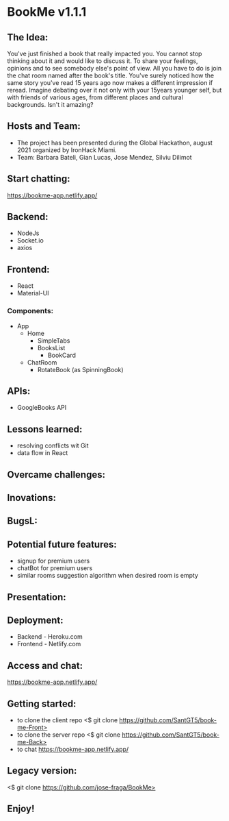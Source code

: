 # BookMe v1.1.1

## The Idea:
You've just finished a book that really impacted you. 
You cannot stop thinking about it and would like to discuss it. To share your feelings, opinions and to see somebody else's point of view. 
All you have to do is join the chat room named after the book's title.
You've surely noticed how the same story you've read 15 years ago now makes a different impression if reread.
Imagine debating over it not only with your 15years younger self, but with friends of various ages, from different places and cultural backgrounds.
Isn't it amazing?

## Hosts and Team:
- The project has been presented during the Global Hackathon, august 2021 organized by IronHack Miami.
- Team: Barbara Bateli, Gian Lucas, Jose Mendez, Silviu Dilimot

## Start chatting:
https://bookme-app.netlify.app/

## Backend:
- NodeJs
- Socket.io
- axios

## Frontend:
- React
- Material-UI

### Components: 
- App
    - Home
        - SimpleTabs
        - BooksList
            - BookCard
    - ChatRoom
        - RotateBook (as SpinningBook)


## APIs:
- GoogleBooks API

## Lessons learned:
- resolving conflicts wit Git
- data flow in React 

## Overcame challenges:

## Inovations:

## BugsL:

## Potential future features:
- signup for premium users
- chatBot for premium users
- similar rooms suggestion algorithm when desired room is empty

## Presentation:

## Deployment: 
- Backend - Heroku.com
- Frontend - Netlify.com

## Access and chat:
https://bookme-app.netlify.app/

## Getting started: 
- to clone the client repo <$ git clone https://github.com/SantGT5/book-me-Front>
- to clone the server repo <$ git clone https://github.com/SantGT5/book-me-Back>
- to chat https://bookme-app.netlify.app/

## Legacy version:
<$ git clone https://github.com/jose-fraga/BookMe>

## Enjoy!